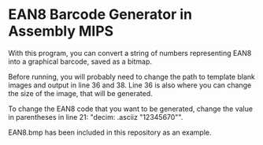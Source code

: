 # EAN8 Barcode Generator in Assembly MIPS

With this program, you can convert a string of numbers representing EAN8 into a graphical barcode, saved as a bitmap.

Before running, you will probably need to change the path to template blank images and output in line 36 and 38. Line 36 is also where you can change the size of the image, that will be generated.

To change the EAN8 code that you want to be generated, change the value in parentheses in line 21: "decim:	.asciiz "12345670"".

EAN8.bmp has been included in this repository as an example.
